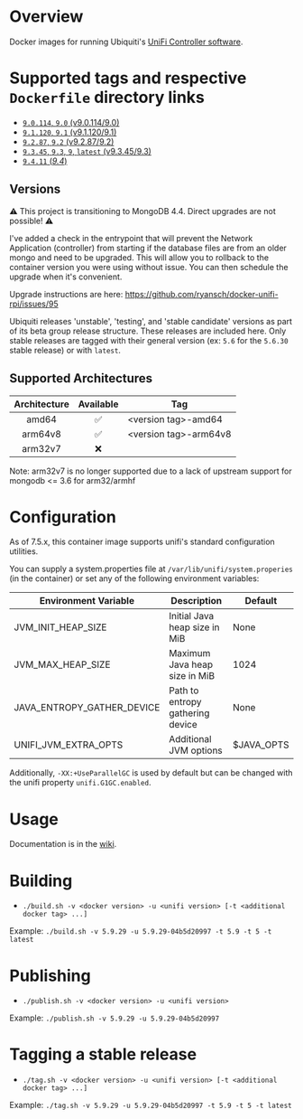 # Overview

Docker images for running Ubiquiti's [UniFi Controller software](https://www.ubnt.com/download/unifi/).

# Supported tags and respective `Dockerfile` directory links

- [`9.0.114`, `9.0` (v9.0.114/9.0)](https://github.com/ryansch/docker-unifi-rpi/tree/v9.0.114/9.0)
- [`9.1.120`, `9.1` (v9.1.120/9.1)](https://github.com/ryansch/docker-unifi-rpi/tree/v9.1.120/9.1)
- [`9.2.87`, `9.2` (v9.2.87/9.2)](https://github.com/ryansch/docker-unifi-rpi/tree/v9.2.87/9.2)
- [`9.3.45`, `9.3`, `9`, `latest` (v9.3.45/9.3)](https://github.com/ryansch/docker-unifi-rpi/tree/v9.3.45/9.3)
- [`9.4.11` (*9.4*)](https://github.com/ryansch/docker-unifi-rpi/blob/main/9.4)

## Versions

⚠️  This project is transitioning to MongoDB 4.4. Direct upgrades are not possible! ⚠️

I've added a check in the entrypoint that will prevent the Network Application (controller) from starting if
the database files are from an older mongo and need to be upgraded. This will allow you to rollback to the container version you were using without issue. You can then schedule the upgrade when it's convenient.

Upgrade instructions are here: <https://github.com/ryansch/docker-unifi-rpi/issues/95>

Ubiquiti releases 'unstable', 'testing', and 'stable candidate' versions as part of its beta group release structure.  These releases are included here.  Only stable releases are tagged with their general version (ex: `5.6` for the `5.6.30` stable release) or with `latest`.

## Supported Architectures

| Architecture | Available | Tag |
| :----: | :----: | ---- |
| amd64 | ✅ | \<version tag\>-amd64 |
| arm64v8 | ✅ | \<version tag\>-arm64v8 |
| arm32v7 | ❌ | |

Note: arm32v7 is no longer supported due to a lack of upstream support for mongodb <= 3.6 for arm32/armhf

# Configuration

As of 7.5.x, this container image supports unifi's standard configuration utilities.

You can supply a system.properties file at `/var/lib/unifi/system.properies` (in the container) or set any of the following environment variables:

| Environment Variable | Description | Default |
| --- | --- | --- |
| JVM_INIT_HEAP_SIZE | Initial Java heap size in MiB | None |
| JVM_MAX_HEAP_SIZE | Maximum Java heap size in MiB | 1024 |
| JAVA_ENTROPY_GATHER_DEVICE | Path to entropy gathering device | None |
| UNIFI_JVM_EXTRA_OPTS | Additional JVM options | $JAVA_OPTS |

Additionally, `-XX:+UseParallelGC` is used by default but can be changed with the unifi property `unifi.G1GC.enabled`.

# Usage

Documentation is in the [wiki](https://github.com/ryansch/docker-unifi-rpi/wiki).

# Building

- `./build.sh -v <docker version> -u <unifi version> [-t <additional docker tag> ...]`

Example: `./build.sh -v 5.9.29 -u 5.9.29-04b5d20997 -t 5.9 -t 5 -t latest`

# Publishing

- `./publish.sh -v <docker version> -u <unifi version>`

Example: `./publish.sh -v 5.9.29 -u 5.9.29-04b5d20997`

# Tagging a stable release

- `./tag.sh -v <docker version> -u <unifi version> [-t <additional docker tag> ...]`

Example: `./tag.sh -v 5.9.29 -u 5.9.29-04b5d20997 -t 5.9 -t 5 -t latest`
